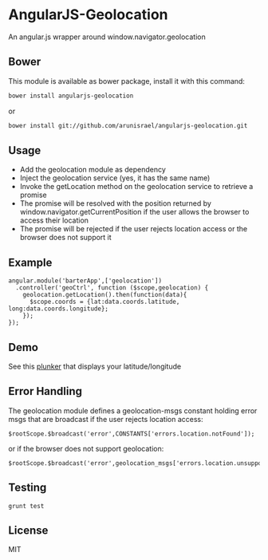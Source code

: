 AngularJS-Geolocation
=========

An angular.js wrapper around window.navigator.geolocation

Bower
--
This module is available as bower package, install it with this command:

```bash
bower install angularjs-geolocation
```
or

```bash
bower install git://github.com/arunisrael/angularjs-geolocation.git
```

Usage
--
- Add the geolocation module as dependency
- Inject the geolocation service (yes, it has the same name)
- Invoke the getLocation method on the geolocation service to retrieve a promise
- The promise will be resolved with the position returned by window.navigator.getCurrentPosition if the user allows the browser to access their location
- The promise will be rejected if the user rejects location access or the browser does not support it

Example
--
```
angular.module('barterApp',['geolocation'])
  .controller('geoCtrl', function ($scope,geolocation) {
    geolocation.getLocation().then(function(data){
      $scope.coords = {lat:data.coords.latitude, long:data.coords.longitude};
    });
});
```

Demo
--
See this [plunker](http://embed.plnkr.co/TM71LBh6ttYotOo6t7oX/preview) that displays your latitude/longitude

Error Handling
--
The geolocation module defines a geolocation-msgs constant holding error msgs that are broadcast if the user rejects location access:
```
$rootScope.$broadcast('error',CONSTANTS['errors.location.notFound']);
```

or if the browser does not support geolocation:
```
$rootScope.$broadcast('error',geolocation_msgs['errors.location.unsupportedBrowser']);
```

Testing
--
```
grunt test
```

License
--
MIT
